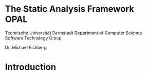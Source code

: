 # The Static Analysis Framework OPAL

Technische Universität Darmstadt
Department of Computer Science
Software Technology Group

Dr. Michael Eichberg

# Introduction
